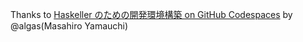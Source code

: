 Thanks to [Haskeller のための開発環境構築 on GitHub Codespaces](https://qiita.com/algas/items/b8ad90051474322827eb) by @algas(Masahiro Yamauchi)
